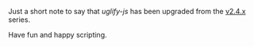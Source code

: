 Just a short note to say that *uglify-js* has been upgraded from the [v2.4.x](https://npmjs.org/package/uglify-js) series.

Have fun and happy scripting.
